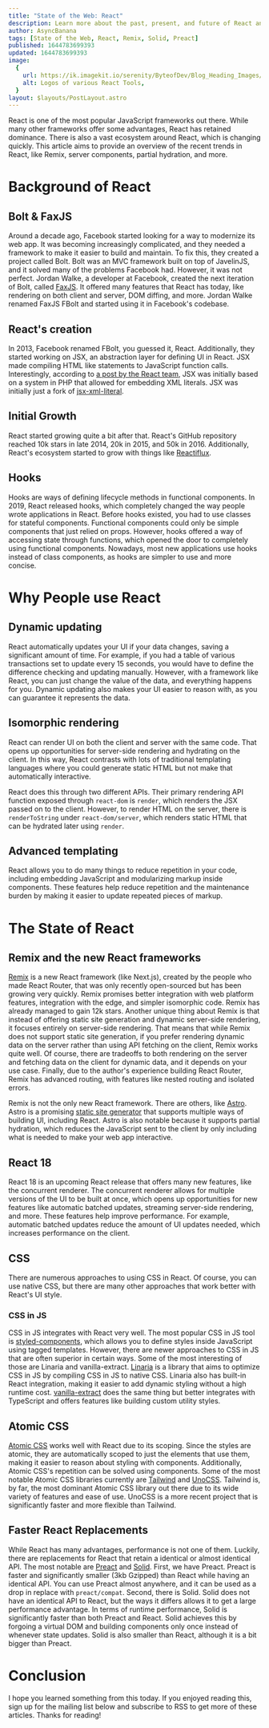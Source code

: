 ```yaml
---
title: "State of the Web: React"
description: Learn more about the past, present, and future of React and things like Remix, React 18, Solid, and more.
author: AsyncBanana
tags: [State of the Web, React, Remix, Solid, Preact]
published: 1644783699393
updated: 1644783699393
image:
  {
    url: https://ik.imagekit.io/serenity/ByteofDev/Blog_Heading_Images/State_of_the_Web_React,
    alt: Logos of various React Tools,
  }
layout: $layouts/PostLayout.astro
---
```


React is one of the most popular JavaScript frameworks out there. While many other frameworks offer some advantages, React has retained dominance. There is also a vast ecosystem around React, which is changing quickly. This article aims to provide an overview of the recent trends in React, like Remix, server components, partial hydration, and more.

# Background of React

## Bolt & FaxJS

Around a decade ago, Facebook started looking for a way to modernize its web app. It was becoming increasingly complicated, and they needed a framework to make it easier to build and maintain. To fix this, they created a project called Bolt. Bolt was an MVC framework built on top of JavelinJS, and it solved many of the problems Facebook had. However, it was not perfect. Jordan Walke, a developer at Facebook, created the next iteration of Bolt, called [FaxJS](https://github.com/jordwalke/FaxJs). It offered many features that React has today, like rendering on both client and server, DOM diffing, and more. Jordan Walke renamed FaxJS FBolt and started using it in Facebook's codebase.

## React's creation

In 2013, Facebook renamed FBolt, you guessed it, React. Additionally, they started working on JSX, an abstraction layer for defining UI in React. JSX made compiling HTML like statements to JavaScript function calls. Interestingly, according to [a post by the React team](https://reactjs.org/blog/2016/09/28/our-first-50000-stars.html#adding-jsx), JSX was initially based on a system in PHP that allowed for embedding XML literals. JSX was initially just a fork of [jsx-xml-literal](https://github.com/laverdet/js-xml-literal).

## Initial Growth

React started growing quite a bit after that. React's GitHub repository reached 10k stars in late 2014, 20k in 2015, and 50k in 2016. Additionally, React's ecosystem started to grow with things like [Reactiflux](https://www.reactiflux.com/).

## Hooks

Hooks are ways of defining lifecycle methods in functional components. In 2019, React released hooks, which completely changed the way people wrote applications in React. Before hooks existed, you had to use classes for stateful components. Functional components could only be simple components that just relied on props. However, hooks offered a way of accessing state through functions, which opened the door to completely using functional components. Nowadays, most new applications use hooks instead of class components, as hooks are simpler to use and more concise.

# Why People use React

## Dynamic updating

React automatically updates your UI if your data changes, saving a significant amount of time. For example, if you had a table of various transactions set to update every 15 seconds, you would have to define the difference checking and updating manually. However, with a framework like React, you can just change the value of the data, and everything happens for you. Dynamic updating also makes your UI easier to reason with, as you can guarantee it represents the data.

## Isomorphic rendering

React can render UI on both the client and server with the same code. That opens up opportunities for server-side rendering and hydrating on the client. In this way, React contrasts with lots of traditional templating languages where you could generate static HTML but not make that automatically interactive.

React does this through two different APIs. Their primary rendering API function exposed through `react-dom` is `render`, which renders the JSX passed on to the client. However, to render HTML on the server, there is `renderToString` under `react-dom/server`, which renders static HTML that can be hydrated later using `render`.

## Advanced templating

React allows you to do many things to reduce repetition in your code, including embedding JavaScript and modularizing markup inside components. These features help reduce repetition and the maintenance burden by making it easier to update repeated pieces of markup.

# The State of React

## Remix and the new React frameworks

[Remix](https://remix.run) is a new React framework (like Next.js), created by the people who made React Router, that was only recently open-sourced but has been growing very quickly. Remix promises better integration with web platform features, integration with the edge, and simpler isomorphic code. Remix has already managed to gain 12k stars. Another unique thing about Remix is that instead of offering static site generation and dynamic server-side rendering, it focuses entirely on server-side rendering. That means that while Remix does not support static site generation, if you prefer rendering dynamic data on the server rather than using API fetching on the client, Remix works quite well. Of course, there are tradeoffs to both rendering on the server and fetching data on the client for dynamic data, and it depends on your use case. Finally, due to the author's experience building React Router, Remix has advanced routing, with features like nested routing and isolated errors.

Remix is not the only new React framework. There are others, like [Astro](https://astro.build/). Astro is a promising [static site generator](https://byteofdev.com/posts/static-site-generators/) that supports multiple ways of building UI, including React. Astro is also notable because it supports partial hydration, which reduces the JavaScript sent to the client by only including what is needed to make your web app interactive.

## React 18

React 18 is an upcoming React release that offers many new features, like the concurrent renderer. The concurrent renderer allows for multiple versions of the UI to be built at once, which opens up opportunities for new features like automatic batched updates, streaming server-side rendering, and more. These features help improve performance. For example, automatic batched updates reduce the amount of UI updates needed, which increases performance on the client.

## CSS

There are numerous approaches to using CSS in React. Of course, you can use native CSS, but there are many other approaches that work better with React's UI style.

### CSS in JS

CSS in JS integrates with React very well. The most popular CSS in JS tool is [styled-components](https://www.npmjs.com/package/styled-components), which allows you to define styles inside JavaScript using tagged templates. However, there are newer approaches to CSS in JS that are often superior in certain ways. Some of the most interesting of those are Linaria and vanilla-extract. [Linaria](https://linaria.dev/) is a library that aims to optimize CSS in JS by compiling CSS in JS to native CSS. Linaria also has built-in React integration, making it easier to add dynamic styling without a high runtime cost. [vanilla-extract](https://vanilla-extract.style/) does the same thing but better integrates with TypeScript and offers features like building custom utility styles.

## Atomic CSS

[Atomic CSS](https://byteofdev.com/posts/atomic-css/) works well with React due to its scoping. Since the styles are atomic, they are automatically scoped to just the elements that use them, making it easier to reason about styling with components. Additionally, Atomic CSS's repetition can be solved using components. Some of the most notable Atomic CSS libraries currently are [Tailwind](https://tailwindcss.com/) and [UnoCSS](https://github.com/unocss/unocss). Tailwind is, by far, the most dominant Atomic CSS library out there due to its wide variety of features and ease of use. UnoCSS is a more recent project that is significantly faster and more flexible than Tailwind.

## Faster React Replacements

While React has many advantages, performance is not one of them. Luckily, there are replacements for React that retain a identical or almost identical API. The most notable are [Preact](https://preactjs.com/) and [Solid](https://www.solidjs.com/). First, we have Preact. Preact is faster and significantly smaller (3kb Gzipped) than React while having an identical API. You can use Preact almost anywhere, and it can be used as a drop in replace with `preact/compat`. Second, there is Solid. Solid does not have an identical API to React, but the ways it differs allows it to get a large performance advantage. In terms of runtime performance, Solid is significantly faster than both Preact and React. Solid achieves this by forgoing a virtual DOM and building components only once instead of whenever state updates. Solid is also smaller than React, although it is a bit bigger than Preact.

# Conclusion

I hope you learned something from this today. If you enjoyed reading this, sign up for the mailing list below and subscribe to RSS to get more of these articles. Thanks for reading!
